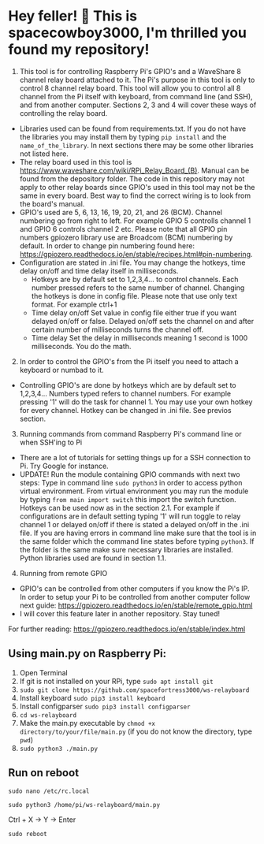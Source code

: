 # Hey feller! :cowboy_hat_face: This is spacecowboy3000, I'm thrilled you found my repository!

1. This tool is for controlling Raspberry Pi's GPIO's and a WaveShare 8 channel relay board attached to it. The Pi's purpose in this tool is only to control 8 channel relay board. This tool will allow you to control all 8 channel from the Pi itself with keyboard, from command line (and SSH), and from another computer. Sections 2, 3 and 4 will cover these ways of controlling the relay board.
+ Libraries used can be found from requirements.txt. If you do not have the libraries you may install them by typing `pip install` and the `name_of_the_library`. In next sections there may be some other libraries not listed here.
+ The relay board used in this tool is https://www.waveshare.com/wiki/RPi_Relay_Board_(B). Manual can be found from the depository folder. The code in this repository may not apply to other relay boards since GPIO's used in this tool may not be the same in every board. Best way to find the correct wiring is to look from the board's manual.
+ GPIO's used are 5, 6, 13, 16, 19, 20, 21, and 26 (BCM). Channel numbering go from right to left. For example GPIO 5 controlls channel 1 and GPIO 6 controls channel 2 etc. Please note that all GPIO pin numbers gpiozero library use are Broadcom (BCM) numbering by default. In order to change pin numbering found here: https://gpiozero.readthedocs.io/en/stable/recipes.html#pin-numbering.
+ Configuration are stated in .ini file. You may change the hotkeys, time delay on/off and time delay itself in milliseconds.
  + Hotkeys are by default set to 1,2,3,4... to control channels. Each number pressed refers to the same number of channel. Changing the hotkeys is done in config file. Please note that use only text format. For example ctrl+1
  + Time delay on/off Set value in config file either true if you want delayed on/off or false. Delayed on/off sets the channel on and after certain number of milliseconds turns the channel off.
  + Time delay Set the delay in milliseconds meaning 1 second is 1000 milliseconds. You do the math.

2. In order to control the GPIO's from the Pi itself you need to attach a keyboard or numbad to it.
+ Controlling GPIO's are done by hotkeys which are by default set to 1,2,3,4... Numbers typed refers to channel numbers. For example pressing '1' will do the task for channel 1. You may use your own hotkey for every channel. Hotkey can be changed in .ini file. See previos section.

3. Running commands from command Raspberry Pi's command line or when SSH'ing to Pi
+ There are a lot of tutorials for setting things up for a SSH connection to Pi. Try Google for instance.
+ UPDATE! Run the module containing GPIO commands with next two steps: Type in command line `sudo python3` in order to access python virtual environment. From virtual environment you may run the module by typing `from main import switch` this import the switch function. Hotkeys can be used now as in the section 2.1. For example if configurations are in default setting typing '1' will run toggle to relay channel 1 or delayed on/off if there is stated a delayed on/off in the .ini file. If you are having errors in command line make sure that the tool is in the same folder which the command line states before typing `python3`. If the folder is the same make sure necessary libraries are installed. Python libraries used are found in section 1.1.

4. Running from remote GPIO
+ GPIO's can be controlled from other computers if you know the Pi's IP. In order to setup your Pi to be controlled from another computer follow next guide: https://gpiozero.readthedocs.io/en/stable/remote_gpio.html
+ I will cover this feature later in another repository. Stay tuned!

For further reading: https://gpiozero.readthedocs.io/en/stable/index.html

## Using main.py on Raspberry Pi:

1. Open Terminal
2. If git is not installed on your RPi, type `sudo apt install git`
3. `sudo git clone https://github.com/spacefortress3000/ws-relayboard`
4. Install keyboard `sudo pip3 install keyboard`
5. Install configparser `sudo pip3 install configparser`
6. `cd ws-relayboard`
7. Make the main.py executable by `chmod +x directory/to/your/file/main.py` (if you do not know the directory, type `pwd`)
8. `sudo python3 ./main.py`

## Run on reboot

`sudo nano /etc/rc.local`

`sudo python3 /home/pi/ws-relayboard/main.py`

Ctrl + X -> Y -> Enter

`sudo reboot`

